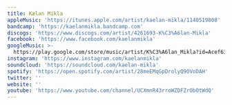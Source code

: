 ```yaml
---
title: Kælan Mikla
appleMusic: 'https://itunes.apple.com/artist/kaelan-mikla/1140519808'
bandcamp: 'https://kaelanmikla.bandcamp.com'
discogs: 'https://www.discogs.com/artist/4261693-K%C3%A6lan-Mikla'
facebook: 'https://www.facebook.com/kaelanmikla'
googleMusic: >-
  https://play.google.com/store/music/artist/K%C3%A6lan_Mikla?id=Acef63ie4ygo7omtm7kwnrluaue
instagram: 'https://www.instagram.com/kaelanmikla'
soundcloud: 'https://soundcloud.com/kaelan-mikla'
spotify: 'https://open.spotify.com/artist/28meEMqGpDrolyQ9OVoDAH'
twitter: ''
website: ''
youtube: 'https://www.youtube.com/channel/UCXmnR43rroWZDFZrObOtWdQ'
---
```


